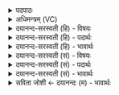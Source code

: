 <details><summary>पदपाठः</summary>

अनु॑। नः॒। अ॒द्य। अनु॑मति॒रित्यनु॑ऽमतिः। य॒ज्ञम्। दे॒वेषु॑। म॒न्य॒ता॒म्। अ॒ग्निः। च॒। ह॒व्य॒वाह॑न॒ इति॑ हव्य॒ऽवाह॑नः। भव॑तम्। दा॒शुषे॑ मयः॑। ९।
</details>

<details><summary>अधिमन्त्रम् (VC)</summary>

- अनुमतिर्देवता
- अगस्त्य ऋषिः
- निचृदनुष्टुप्
- गान्धारः
</details>

<details><summary>दयानन्द-सरस्वती (हि) - विषयः</summary>

फिर उसी विषय को अगले मन्त्र में कहा है ॥
</details>

<details><summary>दयानन्द-सरस्वती (हि) - पदार्थः</summary>

पदार्थान्वयभाषाः -  जो (अनुमतिः) अनूकूल विज्ञानवाला जन (अद्य) आज (देवेषु) विद्वानों में (नः) हमारे (यज्ञम्) सुख देने के साधनरूप व्यवहार को (अनु, मन्यताम्) अनुकूल माने, वह (च) और (हव्यवाहनः) ग्रहण करने योग्य पदार्थों को प्राप्त करानेवाले (अग्निः) अग्नि के तुल्य तेजस्वी वा अग्निविद्या का विद्वान् तुम दोनों (दाशुषे) दानशील मनुष्य के लिये (मयः) सुखकारी (भवतम्) होओ ॥९ ॥
</details>

<details><summary>दयानन्द-सरस्वती (हि) - भावार्थः</summary>

भावार्थभाषाः -  जो मनुष्य सत्कर्मों के अनुष्ठान में अनुमति देने और दुष्टकर्मों के अनुष्ठान को निषेध करनेवाले हैं, वे अग्नि आदि की विद्या से सबके लिये सुख देवें ॥९ ॥
</details>

<details><summary>दयानन्द-सरस्वती (सं) - विषयः</summary>

पुनस्तमेव विषयमाह ॥
</details>

<details><summary>दयानन्द-सरस्वती (सं) - पदार्थः</summary>

पदार्थान्वयभाषाः -  योऽनुमतिरद्य देवेषु नो यज्ञमनुमन्यतां स हव्यवाहनोऽग्निश्च युवां दाशुषे मयः सुखकारिणौ भवतम् ॥९ ॥
</details>

<details><summary>दयानन्द-सरस्वती (सं) - भावार्थः</summary>

भावार्थभाषाः -  ये मनुष्याः सत्कर्मानुष्ठानेऽनुमतिदातारो दुष्टकर्मानुष्ठानस्य निषेधकास्तेऽग्न्यादिविद्यया सुखं सर्वेभ्यः प्रयच्छन्ति ॥९ ॥
</details>

<details><summary>सविता जोशी ← दयानन्दः (म) - भावार्थः</summary>

भावार्थभाषाः -  जी माणसे सत्कर्माच्या अनुष्ठानाला मान्यता देतात व वाईट कर्माच्या अनुष्ठानाचा निषेध करतात त्यांनी अग्नी वगैरे विद्येद्वारे सर्वांना सुख द्यावे.
</details>